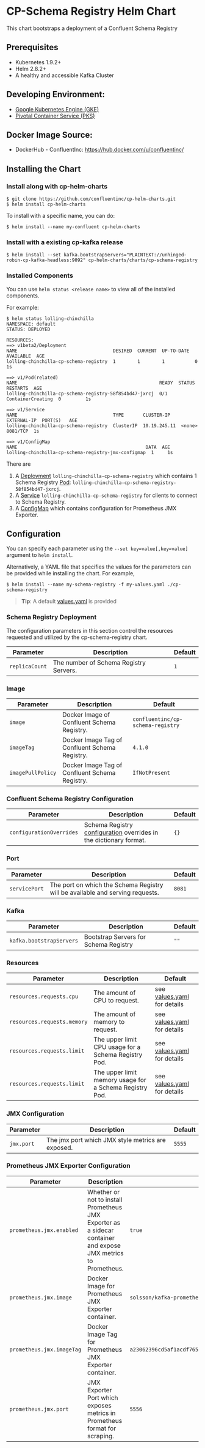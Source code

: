 # CP-Schema Registry Helm Chart
This chart bootstraps a deployment of a Confluent Schema Registry

## Prerequisites
* Kubernetes 1.9.2+
* Helm 2.8.2+
* A healthy and accessible Kafka Cluster

## Developing Environment: 
* [Google Kubernetes Engine (GKE)](https://cloud.google.com/kubernetes-engine/)
* [Pivotal Container Service (PKS)](https://pivotal.io/platform/pivotal-container-service)

## Docker Image Source: 
* DockerHub - ConfluentInc: https://hub.docker.com/u/confluentinc/

## Installing the Chart
### Install along with cp-helm-charts
```console
$ git clone https://github.com/confluentinc/cp-helm-charts.git
$ helm install cp-helm-charts
```

To install with a specific name, you can do:
```console
$ helm install --name my-confluent cp-helm-charts
```

### Install with a existing cp-kafka release
```console
$ helm install --set kafka.bootstrapServers="PLAINTEXT://unhinged-robin-cp-kafka-headless:9092" cp-helm-charts/charts/cp-schema-registry
```

### Installed Components
You can use `helm status <release name>` to view all of the installed components.

For example:
```console{%raw}
$ helm status lolling-chinchilla
NAMESPACE: default
STATUS: DEPLOYED

RESOURCES:
==> v1beta2/Deployment
NAME                                   DESIRED  CURRENT  UP-TO-DATE  AVAILABLE  AGE
lolling-chinchilla-cp-schema-registry  1        1        1           0          1s

==> v1/Pod(related)
NAME                                                    READY  STATUS             RESTARTS  AGE
lolling-chinchilla-cp-schema-registry-58f854bd47-jxrcj  0/1    ContainerCreating  0         1s

==> v1/Service
NAME                                   TYPE       CLUSTER-IP    EXTERNAL-IP  PORT(S)   AGE
lolling-chinchilla-cp-schema-registry  ClusterIP  10.19.245.11  <none>       8081/TCP  1s

==> v1/ConfigMap
NAME                                               DATA  AGE
lolling-chinchilla-cp-schema-registry-jmx-configmap  1     1s
```
There are 
1. A [Deployment](https://kubernetes.io/docs/concepts/workloads/controllers/deployment/) `lolling-chinchilla-cp-schema-registry` which contains 1 Schema Registry [Pod](https://kubernetes.io/docs/concepts/workloads/pods/pod-overview/): `lolling-chinchilla-cp-schema-registry-58f854bd47-jxrcj`.
1. A [Service](https://kubernetes.io/docs/concepts/services-networking/service/) `lolling-chinchilla-cp-schema-registry` for clients to connect to Schema Registry.
1. A [ConfigMap](https://kubernetes.io/docs/tasks/configure-pod-container/configure-pod-configmap/) which contains configuration for Prometheus JMX Exporter.

## Configuration
You can specify each parameter using the `--set key=value[,key=value]` argument to `helm install`.

Alternatively, a YAML file that specifies the values for the parameters can be provided while installing the chart. For example,

```console
$ helm install --name my-schema-registry -f my-values.yaml ./cp-schema-registry
```

> **Tip**: A default [values.yaml](values.yaml) is provided

### Schema Registry Deployment
The configuration parameters in this section control the resources requested and utilized by the cp-schema-registry chart.

| Parameter | Description | Default |
| --------- | ----------- | ------- |
| `replicaCount` | The number of Schema Registry Servers. | `1` |

### Image
| Parameter | Description | Default |
| --------- | ----------- | ------- |
| `image` | Docker Image of Confluent Schema Registry. | `confluentinc/cp-schema-registry` |
| `imageTag` | Docker Image Tag of Confluent Schema Registry. | `4.1.0` |
| `imagePullPolicy` | Docker Image Tag of Confluent Schema Registry. | `IfNotPresent` |

### Confluent Schema Registry Configuration
| Parameter | Description | Default |
| --------- | ----------- | ------- |
| `configurationOverrides` | Schema Registry [configuration](https://docs.confluent.io/current/schema-registry/docs/config.html) overrides in the dictionary format. | `{}` |

### Port
| Parameter | Description | Default |
| --------- | ----------- | ------- |
| `servicePort` | The port on which the Schema Registry will be available and serving requests. | `8081` |

### Kafka
| Parameter | Description | Default |
| --------- | ----------- | ------- |
| `kafka.bootstrapServers` | Bootstrap Servers for Schema Registry | `""` |

### Resources
| Parameter | Description | Default |
| --------- | ----------- | ------- |
| `resources.requests.cpu` | The amount of CPU to request. | see [values.yaml](values.yaml) for details |
| `resources.requests.memory` | The amount of memory to request. | see [values.yaml](values.yaml) for details |
| `resources.requests.limit` | The upper limit CPU usage for a Schema Registry Pod. | see [values.yaml](values.yaml) for details |
| `resources.requests.limit` | The upper limit memory usage for a Schema Registry Pod. | see [values.yaml](values.yaml) for details |

### JMX Configuration
| Parameter | Description | Default |
| --------- | ----------- | ------- |
| `jmx.port` | The jmx port which JMX style metrics are exposed. | `5555` |

### Prometheus JMX Exporter Configuration
| Parameter | Description | Default |
| --------- | ----------- | ------- |
| `prometheus.jmx.enabled` | Whether or not to install Prometheus JMX Exporter as a sidecar container and expose JMX metrics to Prometheus. | `true` |
| `prometheus.jmx.image` | Docker Image for Prometheus JMX Exporter container. | `solsson/kafka-prometheus-jmx-exporter@sha256` | 
| `prometheus.jmx.imageTag` | Docker Image Tag for Prometheus JMX Exporter container. | `a23062396cd5af1acdf76512632c20ea6be76885dfc20cd9ff40fb23846557e8` |
| `prometheus.jmx.port` | JMX Exporter Port which exposes metrics in Prometheus format for scraping. | `5556` |